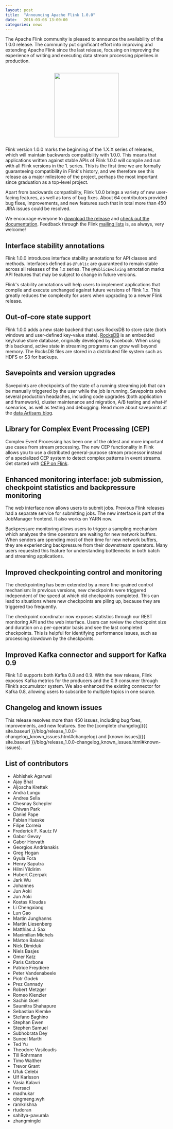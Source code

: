 ```yaml
---
layout: post
title:  "Announcing Apache Flink 1.0.0"
date:   2016-03-08 13:00:00
categories: news
---
```


The Apache Flink community is pleased to announce the availability of the 1.0.0 release. The community put significant effort into improving and extending Apache Flink since the last release, focusing on improving the experience of writing and executing data stream processing pipelines in production. 

<center>
<img src="{{site.baseurl}}/img/blog/flink-1.0.png" style="height:200px;margin:15px">
</center>

Flink version 1.0.0 marks the beginning of the 1.X.X series of releases, which will maintain backwards compatibility with 1.0.0. This means that applications written against stable APIs of Flink 1.0.0 will compile and run with all Flink versions in the 1. series. This is the first time we are formally guaranteeing compatibility in Flink's history, and we therefore see this release as a major milestone of the project, perhaps the most important since graduation as a top-level project.

Apart from backwards compatibility, Flink 1.0.0 brings a variety of new user-facing features, as well as tons of bug fixes. About 64 contributors provided bug fixes, improvements, and new features such that in total more than 450 JIRA issues could be resolved.

We encourage everyone to [download the release](http://flink.apache.org/downloads.html) and [check out the documentation]({{site.DOCS_BASE_URL}}flink-docs-release-1.0/). Feedback through the Flink [mailing lists](http://flink.apache.org/community.html#mailing-lists) is, as always, very welcome!

## Interface stability annotations

Flink 1.0.0 introduces interface stability annotations for API classes and methods. Interfaces defined as `@Public` are guaranteed to remain stable across all releases of the 1.x series. The `@PublicEvolving` annotation marks API features that may be subject to change in future versions.

Flink's stability annotations will help users to implement applications that compile and execute unchanged against future versions of Flink 1.x. This greatly reduces the complexity for users when upgrading to a newer Flink release.

## Out-of-core state support

Flink 1.0.0 adds a new state backend that uses RocksDB to store state (both windows and user-defined key-value state). [RocksDB](http://rocksdb.org/) is an embedded key/value store database, originally developed by Facebook.
When using this backend, active state in streaming programs can grow well beyond memory. The RocksDB files are stored in a distributed file system such as HDFS or S3 for backups.

## Savepoints and version upgrades

Savepoints are checkpoints of the state of a running streaming job that can be manually triggered by the user while the job is running. Savepoints solve several production headaches, including code upgrades (both application and framework), cluster maintenance and migration, A/B testing and what-if scenarios, as well as testing and debugging. Read more about savepoints at the [data Artisans blog](http://data-artisans.com/how-apache-flink-enables-new-streaming-applications/).

## Library for Complex Event Processing (CEP)

Complex Event Processing has been one of the oldest and more important use cases from stream processing. The new CEP functionality in Flink allows you to use a distributed general-purpose stream processor instead of a specialized CEP system to detect complex patterns in event streams. Get started with [CEP on Flink]({{site.DOCS_BASE_URL}}flink-docs-master/apis/streaming/libs/cep.html).

## Enhanced monitoring interface: job submission, checkpoint statistics and backpressure monitoring

The web interface now allows users to submit jobs. Previous Flink releases had a separate service for submitting jobs. The new interface is part of the JobManager frontend. It also works on YARN now.

Backpressure monitoring allows users to trigger a sampling mechanism which analyzes the time operators are waiting for new network buffers. When senders are spending most of their time for new network buffers, they are experiencing backpressure from their downstream operators. Many users requested this feature for understanding bottlenecks in both batch and streaming applications.

## Improved checkpointing control and monitoring

The checkpointing has been extended by a more fine-grained control mechanism: In previous versions, new checkpoints were triggered independent of the speed at which old checkpoints completed. This can lead to situations where new checkpoints are piling up, because they are triggered too frequently.

The checkpoint coordinator now exposes statistics through our REST monitoring API and the web interface. Users can review the checkpoint size and duration on a per-operator basis and see the last completed checkpoints. This is helpful for identifying performance issues, such as processing slowdown by the checkpoints. 

## Improved Kafka connector and support for Kafka 0.9

Flink 1.0 supports both Kafka 0.8 and 0.9. With the new release, Flink exposes Kafka metrics for the producers and the 0.9 consumer through Flink’s accumulator system. We also enhanced the existing connector for Kafka 0.8, allowing users to subscribe to multiple topics in one source.

## Changelog and known issues

This release resolves more than 450 issues, including bug fixes, improvements, and new features. See the [complete changelog]({{ site.baseurl }}/blog/release_1.0.0-changelog_known_issues.html#changelog) and [known issues]({{ site.baseurl }}/blog/release_1.0.0-changelog_known_issues.html#known-issues).

## List of contributors

- Abhishek Agarwal
- Ajay Bhat
- Aljoscha Krettek
- Andra Lungu
- Andrea Sella
- Chesnay Schepler
- Chiwan Park
- Daniel Pape
- Fabian Hueske
- Filipe Correia
- Frederick F. Kautz IV
- Gabor Gevay
- Gabor Horvath
- Georgios Andrianakis
- Greg Hogan
- Gyula Fora
- Henry Saputra
- Hilmi Yildirim
- Hubert Czerpak
- Jark Wu
- Johannes
- Jun Aoki
- Jun Aoki
- Kostas Kloudas
- Li Chengxiang
- Lun Gao
- Martin Junghanns
- Martin Liesenberg
- Matthias J. Sax
- Maximilian Michels
- Márton Balassi
- Nick Dimiduk
- Niels Basjes
- Omer Katz
- Paris Carbone
- Patrice Freydiere
- Peter Vandenabeele
- Piotr Godek
- Prez Cannady
- Robert Metzger
- Romeo Kienzler
- Sachin Goel
- Saumitra Shahapure
- Sebastian Klemke
- Stefano Baghino
- Stephan Ewen
- Stephen Samuel
- Subhobrata Dey
- Suneel Marthi
- Ted Yu
- Theodore Vasiloudis
- Till Rohrmann
- Timo Walther
- Trevor Grant
- Ufuk Celebi
- Ulf Karlsson
- Vasia Kalavri
- fversaci
- madhukar
- qingmeng.wyh
- ramkrishna
- rtudoran
- sahitya-pavurala
- zhangminglei
